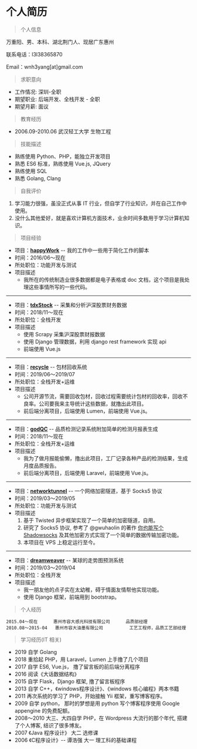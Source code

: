 # 个人简历

> 个人信息

万重阳、男、本科、湖北荆门人、现居广东惠州

联系电话：l3l38365870

Email：wnh3yang[at]gmail.com

> 求职意向

* 工作情况: 深圳-全职
* 期望职业: 后端开发、全栈开发 - 全职
* 期望月薪: 面议

> 教育经历

* 2006.09-2010.06    武汉轻工大学    生物工程

> 技能描述

* 熟练使用 Python、PHP，能独立开发项目
* 熟悉 ES6 标准，熟练使用 Vue.js, JQuery
* 熟练使用 SQL
* 熟悉 Golang, Clang

> 自我评价

1. 学习能力很强，虽没正式从事 IT 行业，但自学了行业知识，并在自己工作中使用。
1. 没什么其他爱好，就是喜欢计算机方面技术，业余时间多数用于学习计算机知识。


> 项目经验


* 项目：[**happyWork**](https://github.com/uees/happyWork) -- 我的工作中一些用于简化工作的脚本
* 时间：2016/06～现在
* 所处职位：功能开发与测试
* 项目描述
    * 我所在的传统制造业很多数据都是电子表格或 doc 文档，这个项目是我处理这些事情所写的一些代码。

---

* 项目：[**tdxStock**](https://github.com/uees/tdxStock) -- 采集和分析沪深股票财务数据
* 时间：2018/11～现在
* 所处职位：全栈开发
* 项目描述
    * 使用 Scrapy 采集沪深股票财报数据
	* 使用 Django 管理数据，利用 django rest framework 实现 api
	* 前端使用 Vue.js

---

* 项目：[**recycle**](https://github.com/uees/recycle) -- 包材回收系统
* 时间：2019/06～2019/07
* 所处职位：全栈开发+运维
* 项目描述
    * 公司开源节流，需要回收包材，回收过程需要统计包材的回收率，回收不良率。公司要我来主导统计这些数据，就撸出此项目。
	* 前后端分离项目，后端使用 Lumen，前端使用 Vue.js。

---

* 项目：[**godQC**](https://github.com/uees/godQC) -- 品质检测记录系统附加简单的检测月报表生成
* 时间：2018/11～现在
* 所处职位：全栈开发+运维
* 项目描述
    * 我为了做月报能偷懒，撸出此项目，工厂记录各种产品的检测结果，生成月度品质报告。
	* 前后端分离项目，后端使用 Laravel，前端使用 Vue.js。

---

* 项目：[**networktunnel**](https://github.com/uees/networktunnel) -- 一个网络加密隧道，基于 Socks5 协议
* 时间：2019/03～2019/05
* 所处职位：功能开发与测试
* 项目描述
    1. 基于 Twisted 异步框架实现了一个简单的加密隧道，自用。
	2. 研究了 Socks5 协议, 参考了 @gwuhaolin 的著作 [你也能写个 Shadowsocks](https://github.com/gwuhaolin/blog/issues/12) 及其他加密方式实现了一个简单的数据传输加密功能。
	3. 本项目在 VPS 上稳定运行至今。

---

* 项目：[**dreamweaver**](https://github.com/uees/dreamweaver) -- 某球的走势图预测系统
* 时间：2019/03～2019/04
* 所处职位：全栈开发
* 项目描述
    * 我一朋友他的点子实在太幼稚，碍于情面友情帮他实现功能。
	* 使用 Django 框架，前端用到 bootstrap。


> 个人经历

```
2015.04～现在      惠州市容大感光科技有限公司      品质部经理
2010.08～2015-04   惠州市容大油墨有限公司          工艺工程师，品质工艺部经理
```

> 学习经历(IT 相关)

* 2019          自学 Golang
* 2018          重拾起 PHP，用 Laravel，Lumen 上手撸了几个项目
* 2017          自学 ES6, Vue.js， 撸了留言板的前后端分离程序
* 2016          阅读《大话数据结构》
* 2015          自学 Flask，Django 框架, 撸了留言板程序
* 2013          自学 C++，《windows程序设计》、《windows 核心编程》两本书籍
* 2011          再次系统的学习了 PHP，开始接触 Yii 框架，重写博客程序。
* 2009          自学 python， 那时的梦想是用 python 写个博客程序使用 Google appengine 的免费配额。
* 2008～2010    大三、大四自学 PHP，在 Wordpress 大流行的那个年代, 搭建了个人博客, 结识了很多博友。
* 2007         《Java 程序设计》          大二 选修课
* 2006         《C程序设计》-- 谭浩强     大一 理工科的基础课程
